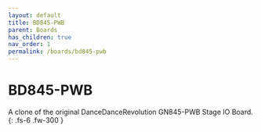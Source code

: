 ```yaml
---
layout: default
title: BD845-PWB
parent: Boards
has_children: true
nav_order: 1
permalink: /boards/bd845-pwb
---
```


# BD845-PWB
A clone of the original DanceDanceRevolution GN845-PWB Stage IO Board.
{: .fs-6 .fw-300 }